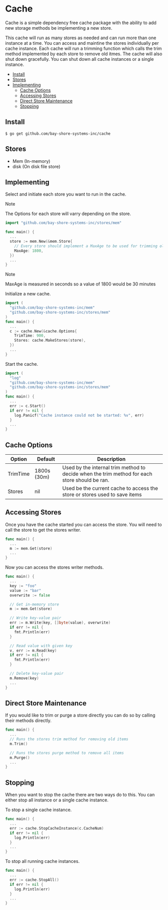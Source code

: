 # Cache
Cache is a simple dependency free cache package with the ability to add new storage methods be implementing a new store.

This cache will run as many stores as needed and can run more than one instance at a time. You can access and maintine the stores individually per cache instance. 
Each cache will run a trimming function which calls the trim method implemented by each store to remove old itmes. The cache will also shut down gracefully. You can shut down all cache instances or a single instance.
- [Install](#install)
- [Stores](#stores)
- [Implementing](#implementing)
  - [Cache Options](#cache-options)
  - [Accessing Stores](#accessing-stores)
  - [Direct Store Maintenance](#direct-store-maintenance)
  - [Stopping](#stopping)

## Install
```
$ go get github.com/bay-shore-systems-inc/cache
```
## Stores
* Mem  (In-memory)
* disk (On disk file store)

## Implementing
Select and initiate each store you want to run in the cache.
> [!NOTE]
> The Options for each store will varry depending on the store.
```go
import "github.com/bay-shore-systems-inc/stores/mem"

func main() {
  ...
  store := mem.New(&mem.Store{
    // Every store should implement a MaxAge to be used for trimming old cache items.
    MaxAge: 1800,
  })
  ...
}
```
> [!NOTE]
> MaxAge is measured in seconds so a value of 1800 would be 30 minutes

Initialize a new cache.
```go
import (
  "github.com/bay-shore-systems-inc/mem"
  "github.com/bay-shore-systems-inc/stores/mem"
)
func main() {
  ...
  c := cache.New(&cache.Options{
    TrimTime: 900,
    Stores: cache.MakeStores(store),
  })
  ...
}
```

Start the cache.
```go
import (
  "log"
  "github.com/bay-shore-systems-inc/mem"
  "github.com/bay-shore-systems-inc/stores/mem"
)
func main() {
  ...
  err := c.Start()
  if err != nil {
    log.Panicf("Cache instance could not be started: %v", err)
  }
  ...
}
```
## Cache Options
| Option | Default | Description |
|---     |---      | --- |
| TrimTime | 1800s (30m) | Used by the internal trim method to decide when the trim method for each store should be ran.|
| Stores | nil | Used be the current cache to access the store or stores used to save items |

## Accessing Stores
Once you have the cache started you can access the store. You will need to call the store to get the stores writer.
```go
func main() {
  ...
  m := mem.Get(store)
  ...
}
```
Now you can access the stores writer methods.
```go
func main() {
  ...
  key := "foo"
  value := "bar"
  overwrite := false

  // Get in-memory store
  m := mem.Get(store)

  // Write key-value pair
  err := m.Write(key, []byte(value), overwrite)
  if err != nil {
    fmt.Println(err)
  }

  // Read value with given key
  v, err := m.Read(key)
  if err != nil {
    fmt.Println(err)
  }

  // Delete key-value pair
  m.Remove(key)
  ...
}
```
## Direct Store Maintenance
If you would like to trim or purge a store directly you can do so by calling their methods directly.
```go
func main() {
  ...
  // Runs the stores trim method for removing old items
  m.Trim()

  // Runs the stores purge method to remove all items
  m.Purge()
  ...
}
```

## Stopping
When you want to stop the cache there are two ways do to this. You can either stop all instance or a single cache instance.

To stop a single cache instance.
```go
func main() {
  ...
  err := cache.StopCacheInstance(c.CacheNum)
  if err != nil {
    log.Println(err)
  }
  ...
}
```
To stop all running cache instances.
```go
func main() {
  ...
  err := cache.StopAll()
  if err != nil {
    log.Println(err)
  }
  ...
}
```
